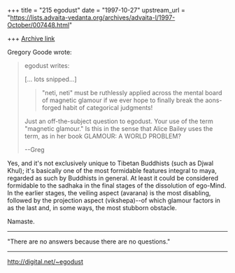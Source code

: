 +++
title = "215 egodust"
date = "1997-10-27"
upstream_url = "https://lists.advaita-vedanta.org/archives/advaita-l/1997-October/007448.html"

+++
[Archive link](https://lists.advaita-vedanta.org/archives/advaita-l/1997-October/007448.html)

Gregory Goode wrote:
> egodust writes:
>
> [... lots snipped...]
>
> >"neti, neti" must
> > be ruthlessly applied across the mental board of magnetic glamour if we
> > ever hope to finally break the aons-forged habit of categorical judgments!
>
> Just an off-the-subject question to egodust.  Your use of the term
> "magnetic glamour."  Is this in the sense that Alice Bailey uses the
> term, as in her book GLAMOUR: A WORLD PROBLEM?
>
> --Greg
>

Yes, and it's not exclusively unique to Tibetan Buddhists (such as
Djwal Khul); it's basically one of the most formidable features
integral to maya, regarded as such by Buddhists in general.  At
least it could be considered formidable to the sadhaka in the final
stages of the dissolution of ego-Mind.  In the earlier stages, the
veiling aspect (avarana) is the most disabling, followed by the
projection aspect (vikshepa)--of which glamour factors in as the
last and, in some ways, the most stubborn obstacle.

Namaste.

_______________________

"There are no answers
       because
there are no questions."
_______________________

http://digital.net/~egodust

